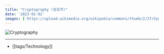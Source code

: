 ```yaml
---
title: "Cryptography (암호학)"
date: '2023-01-02'
images: ['https://upload.wikimedia.org/wikipedia/commons/thumb/2/27/Symmetric_key_encryption.svg/250px-Symmetric_key_encryption.svg.png']
---
```

![Cryptography](https://upload.wikimedia.org/wikipedia/commons/thumb/2/27/Symmetric_key_encryption.svg/250px-Symmetric_key_encryption.svg.png)

---
- [[tags/Technology]]